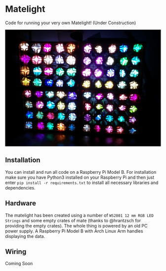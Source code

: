 # Matelight
Code for running your very own Matelight! (Under Construction)

![matelight teaser image](docs/matelight_view.jpg)

## Installation

You can install and run all code on a Raspberry Pi Model B.
For installation make sure you have Python3 installed on your Raspberry Pi and then just enter `pip install -r requirements.txt` to install all necessary libraries and dependencies.

## Hardware

The matelight has been created using a number of `WS2801 12 mm RGB LED Strings` and some empty crates of mate (thanks to @hrantzsch for providing the empty crates).
The whole thing is powered by an old PC power supply. A Raspberry Pi Model B with Arch Linux Arm handles displaying the data.

## Wiring

Coming Soon
